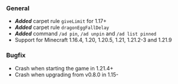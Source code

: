 ### General

- ***Added*** carpet rule `giveLimit` for 1.17+
- ***Added*** carpet rule `dragonEggFallDelay`
- ***Added*** command `/ad pin`, `/ad unpin` and `/ad list pinned`
- Support for Minecraft 1.16.4, 1.20, 1.20.5, 1.21, 1.21.2-3 and 1.21.9

### Bugfix

- Crash when starting the game in 1.21.4+
- Crash when upgrading from v0.8.0 in 1.15-
